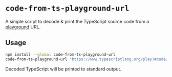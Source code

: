 # `code-from-ts-playground-url`

A simple script to decode & print the TypeScript source code from a
[playground](https://www.typescriptlang.org/play) URL.

## Usage

```sh
npm install --global code-from-ts-playground-url
code-from-ts-playground-url "https://www.typescriptlang.org/play?#code/O4SwdgJg9sB0A2UDGBDALiKZYAsBOApgGYAEAvCQEQ5poAOAzgFwD0LAnlAK5pewBGBFhACKwACzAAnAHUA5gA0kIykA"
```

Decoded TypeScript will be printed to standard output.
